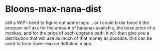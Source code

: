 # Bloons-max-nana-dist
 still a WIP I need to figure out some logic... or I could brute force it 
 the program will ask for the amount of bananas available, the base price of a monkey, and for the price of each upgrade path. 
 it will then give you a distribution that will use as much of that money as possible. 
 this can be used to farm tower exp on deflation maps.
